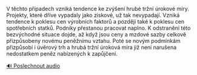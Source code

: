 
V těchto případech vzniká tendence ke zvýšení hrubé tržní úrokové míry. Projekty, které dříve vypadaly jako ziskové, už tak nevypadají. Vzniká tendence k poklesu cen výrobních faktorů a později také k poklesu cen spotřebních statků. Podniky přestanou pracovat naplno. K odstranění této bezvýchodné situace dojde, až když jsou ceny a mzdové sazby celkově přizpůsobeny novému peněžnímu vztahu. Poté se novým podmínkám přizpůsobí i úvěrový trh a hrubá tržní úroková míra již není narušena nedostatkem peněz nabízených k zapůjčení.

[🔊 Poslechnout audio](/data/7-paragraphs/audio/chapter_102/para_005-V-tchto-ppadech-vznik-tendence-ke-zven-hrub.mp3)
